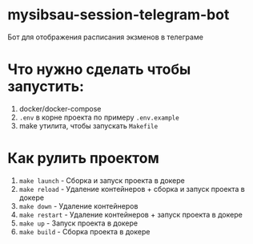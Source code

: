 # mysibsau-session-telegram-bot
Бот для отображения расписания экзменов в телеграме


# Что нужно сделать чтобы запустить:
1. docker/docker-compose
2. `.env` в корне проекта по примеру `.env.example`
3. make утилита, чтобы запускать `Makefile` 

# Как рулить проектом
1. `make launch` - Сборка и запуск проекта в докере
2. `make reload` - Удаление контейнеров + сборка и запуск проекта в докере
3. `make down` - Удаление контейнеров
4. `make restart` - Удаление контейнеров + запуск проекта в докере
5. `make up` - Запуск проекта в докере
6. `make build` - Сборка проекта в докере
